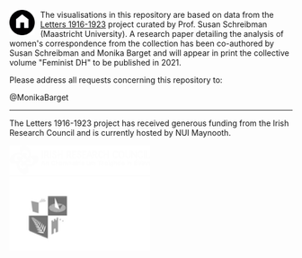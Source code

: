 <a href="https://monikabarget.github.io/FeministDH/"><img alt="home" src="./home-button.png" align="left" style="padding-right:10px" width="45px"></a>
The visualisations in this repository are based on data from the [Letters 1916-1923](https://letters1916.ie/) project curated by Prof. Susan Schreibman (Maastricht University).
A research paper detailing the analysis of women's correspondence from the collection has been co-authored by Susan Schreibman and Monika Barget and will appear in print the collective volume "Feminist DH" to be published in 2021.

Please address all requests concerning this repository to:

@MonikaBarget

***

The Letters 1916-1923 project has received generous funding from the Irish Research Council and is currently hosted by NUI Maynooth.

<img src="./Logos/IRC_LOGO_White.png" alt="IRC" style="padding-right:10px" width="250"/> 
<img src="./Logos/mu-logo-white-footer.png" alt="NUI M" style="padding-right:10px" width="250"/> 


